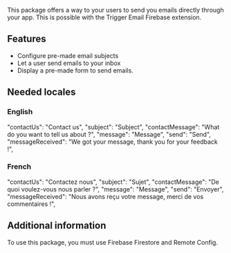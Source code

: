 This package offers a way to your users to send you emails directly through your app.
This is possible with the Trigger Email Firebase extension.

## Features

- Configure pre-made email subjects
- Let a user send emails to your inbox
- Display a pre-made form to send emails.

## Needed locales
### English
"contactUs": "Contact us",
"subject": "Subject",
"contactMessage": "What do you want to tell us about ?",
"message": "Message",
"send": "Send",
"messageReceived": "We got your message, thank you for your feedback !",
### French
"contactUs": "Contactez nous",
"subject": "Sujet",
"contactMessage": "De quoi voulez-vous nous parler ?",
"message": "Message",
"send": "Envoyer",
"messageReceived": "Nous avons reçu votre message, merci de vos commentaires !",

## Additional information

To use this package, you must use Firebase Firestore and Remote Config.
